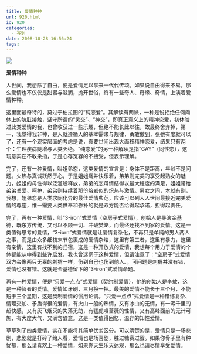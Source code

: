 ```yaml
---
title: 爱情种种
url: 920.html
id: 920
categories:
  - 写到
date: 2008-10-28 16:56:24
tags:
---
```


![](http://photo.guolaijie.com/rooufer/attachments/month_0810/g20081028165419.jpg)  
  

**爱情种种**

  
人世间，我想除了自由，便是爱情足以拿来一代代传颂。如果说自由得来不易，那么爱情也不仅仅是甜蜜与滋润，抛开世俗，终有一些奇人、奇缘、奇情，上演着爱情种种。  
  
这里面最奇特的，莫过于柏拉图的“纯恋爱”。其解读有两派，一种是说拒绝任何肉体上的肮脏接触，坚守所谓的“灵交”、“神交”，即真正意义上的精神恋爱，初体验过此类爱情的我，也曾收获过一些乐趣，但绝不能长此以往，故最终舍弃掉，第一，我觉得我非神，是人就遵循人的基本需求与规律，勇敢做到，张弛有度就可以了，还有一个现实层面的考虑是说，真要世间出现大面积精神恋爱，结果只有两个：生理疾病陡增与人类灭绝。“纯恋爱”的另一种解读是指“GAY”（同性恋），这玩意实在不敢染指，于是心存宽容的不接受，但表示理解。  
  
完了，还有一种爱情，叫姐弟恋，这类爱情的宣言是：身体不是距离，年龄不是问题。火热与真诚跃然于心，于是姐姐痛并快乐着，弟弟则完美的享受起熟女的魅力，姐姐的母性得以泛滥般释放，弟弟的恋母情结得以最大程度的满足，姐姐带给弟弟关爱、呵护，弟弟则持续着那份熔岩似的炽热与激情。男女之间，本就有别，我想，姐弟恋是人类求同化异的最佳爱情典范，应该可以列入人世间最接近完美爱情的尊座，惟一需要人类供奉和弥补的就是双方能否给得起承诺，担得起责任。  
  
完了，再有一种爱情，叫“3-iron”式爱情（空房子式爱情），创始人是导演金基德，既东方传统，又可以不顾一切、冲破樊笼，而最终还找不到家的爱情。这是一类值得思考的爱情，“3-iorn”式爱情就是让爱情复杂化，不再只是单纯的男人两人之事，而是由众多细枝末节包裹成的爱情杂烩，这里有第三者，这里有暴力，这里有亲情，这里有找不到的归宿，这是一种开放式的爱情，我想每个用力于爱情的个体都能从中得到些许启发，我也曾迷惘于这种爱情，但请注意了：“空房子”式爱情双方会像两只无辜的刺猬一样，伤到自己也伤到他人。，可问题是刺猬并没有错，爱情也没有错。这就是金基德留下的“3-iron”式爱情命题。  
  
再有一种爱情，便是“只爱一点点”式爱情（契约制爱情），他的创始人是李敖，这是一种智者的爱情。爱情如牙刷，三月换一把。最美的爱情不能长于三个月，不能短于三个星期，这是契制爱情的惯用论调。“只爱一点点”式爱情是一种错综复杂、情理交加、矛盾得很的爱情，有火山一般的热情，又有冰山的无情，有一泻千里的超快感，又有灰飞烟灭的失落无助，有猛虎嗅蔷薇的性情，又有高峰面前的无计可施，有大度大气，又满含酸意。这是一类值得回忆、温存的知性爱情。  
  
草草列了四类爱情，实在不能将其简单优劣区分。可以清楚的是，爱情只是一场悲剧，悲剧就是打碎了给人看，爱情也是场喜剧，胜过糖赛过蜜。如果你骨子里有种忧郁，那么请喜欢上一种爱情，如果你天生乐天达观，那么也请尽情享受爱情。